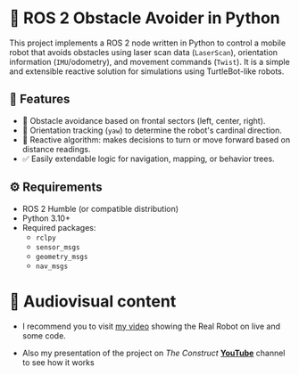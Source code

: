 # 🐢 ROS 2 Obstacle Avoider in Python

This project implements a ROS 2 node written in Python to control a mobile robot that avoids obstacles using laser scan data (`LaserScan`), orientation information (`IMU`/odometry), and movement commands (`Twist`). It is a simple and extensible reactive solution for simulations using TurtleBot-like robots.

## 🚀 Features

- 🚧 Obstacle avoidance based on frontal sectors (left, center, right).
- 🧭 Orientation tracking (`yaw`) to determine the robot's cardinal direction.
- 🔄 Reactive algorithm: makes decisions to turn or move forward based on distance readings.
- ✅ Easily extendable logic for navigation, mapping, or behavior trees.

## ⚙️ Requirements

- ROS 2 Humble (or compatible distribution)
- Python 3.10+
- Required packages:
  - `rclpy`
  - `sensor_msgs`
  - `geometry_msgs`
  - `nav_msgs`

# 🎥 Audiovisual content
* I recommend you to visit [my video](https://youtu.be/6Ff-6WbN0mU?si=IfbdimruFISSB1Te) showing the Real Robot on live and some code.

* Also my presentation of the project on *The Construct* [**YouTube**](https://www.youtube.com/live/sTN2b3UEYlE?si=bRWYzU6NnODBstbc) channel to see how it works
